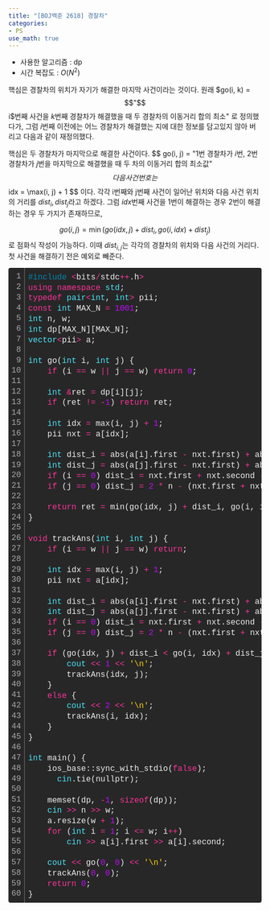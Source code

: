 ```yaml
---
title: "[BOJ백준 2618] 경찰차"
categories:
- PS
use_math: true
---
```


- 사용한 알고리즘 : dp
- 시간 복잡도 : $O\left( N^{2} \right)$

핵심은 경찰차의 위치가 자기가 해결한 마지막 사건이라는 것이다.
원래 $go(i, k) = $$"$$i$번째 사건을 $k$번째 경찰차가 해결했을 때 두 경찰차의 이동거리 합의 최소" 로 정의했다가,
그럼 $i$번째 이전에는 어느 경찰차가 해결했는 지에 대한 정보를 담고있지 않아 버리고 다음과 같이 재정의했다.

핵심은 두 경찰차가 마지막으로 해결한 사건이다.
$$
go(i, j) = "$1$번 경찰차가 $i$번, $2$번 경찰차가 $j$번을 마지막으로 해결했을 때 두 차의 이동거리 합의 최소값"
$$
다음 사건 번호는 
$$
idx = \max(i, j) + 1
$$ 
이다.
각각 i번째와 j번째 사건이 일어난 위치와 다음 사건 위치의 거리를 $dist_i, dist_j$라고 하겠다.
그럼 $idx$번째 사건을 1번이 해결하는 경우 2번이 해결하는 경우 두 가지가 존재하므로,

$$
go(i, j) = \min(go(idx, j) + dist_i, go(i, idx) + dist_j)
$$ 
로 점화식 작성이 가능하다.
이때 $dist_{i, j}$는 각각의 경찰차의 위치와 다음 사건의 거리다.
첫 사건을 해결하기 전은 예외로 빼준다.

<script src="https://gist.github.com/myunbin/e95f20184737a34be4cd73a62a292c1a.js"></script>

<div class="colorscripter-code" style="color:#f0f0f0;font-family:Consolas, 'Liberation Mono', Menlo, Courier, monospace !important; position:relative !important;overflow:auto"><table class="colorscripter-code-table" style="margin:0;padding:0;border:none;background-color:#272727;border-radius:4px;" cellspacing="0" cellpadding="0"><tr><td style="padding:6px;border-right:2px solid #4f4f4f"><div style="margin:0;padding:0;word-break:normal;text-align:right;color:#aaa;font-family:Consolas, 'Liberation Mono', Menlo, Courier, monospace !important;line-height:130%"><div style="line-height:130%">1</div><div style="line-height:130%">2</div><div style="line-height:130%">3</div><div style="line-height:130%">4</div><div style="line-height:130%">5</div><div style="line-height:130%">6</div><div style="line-height:130%">7</div><div style="line-height:130%">8</div><div style="line-height:130%">9</div><div style="line-height:130%">10</div><div style="line-height:130%">11</div><div style="line-height:130%">12</div><div style="line-height:130%">13</div><div style="line-height:130%">14</div><div style="line-height:130%">15</div><div style="line-height:130%">16</div><div style="line-height:130%">17</div><div style="line-height:130%">18</div><div style="line-height:130%">19</div><div style="line-height:130%">20</div><div style="line-height:130%">21</div><div style="line-height:130%">22</div><div style="line-height:130%">23</div><div style="line-height:130%">24</div><div style="line-height:130%">25</div><div style="line-height:130%">26</div><div style="line-height:130%">27</div><div style="line-height:130%">28</div><div style="line-height:130%">29</div><div style="line-height:130%">30</div><div style="line-height:130%">31</div><div style="line-height:130%">32</div><div style="line-height:130%">33</div><div style="line-height:130%">34</div><div style="line-height:130%">35</div><div style="line-height:130%">36</div><div style="line-height:130%">37</div><div style="line-height:130%">38</div><div style="line-height:130%">39</div><div style="line-height:130%">40</div><div style="line-height:130%">41</div><div style="line-height:130%">42</div><div style="line-height:130%">43</div><div style="line-height:130%">44</div><div style="line-height:130%">45</div><div style="line-height:130%">46</div><div style="line-height:130%">47</div><div style="line-height:130%">48</div><div style="line-height:130%">49</div><div style="line-height:130%">50</div><div style="line-height:130%">51</div><div style="line-height:130%">52</div><div style="line-height:130%">53</div><div style="line-height:130%">54</div><div style="line-height:130%">55</div><div style="line-height:130%">56</div><div style="line-height:130%">57</div><div style="line-height:130%">58</div><div style="line-height:130%">59</div><div style="line-height:130%">60</div></div></td><td style="padding:6px 0;text-align:left"><div style="margin:0;padding:0;color:#f0f0f0;font-family:Consolas, 'Liberation Mono', Menlo, Courier, monospace !important;line-height:130%"><div style="padding:0 6px; white-space:pre; line-height:130%"><span style="color:#0086b3">#include</span>&nbsp;<span style="color:#aaffaa"></span><span style="color:#ff3399">&lt;</span>bits<span style="color:#aaffaa"></span><span style="color:#ff3399">/</span>stdc<span style="color:#aaffaa"></span><span style="color:#ff3399">+</span><span style="color:#aaffaa"></span><span style="color:#ff3399">+</span>.h<span style="color:#aaffaa"></span><span style="color:#ff3399">&gt;</span></div><div style="padding:0 6px; white-space:pre; line-height:130%"><span style="color:#ff3399">using</span>&nbsp;<span style="color:#ff3399">namespace</span>&nbsp;<span style="color:#4be6fa">std</span>;</div><div style="padding:0 6px; white-space:pre; line-height:130%"><span style="color:#ff3399">typedef</span>&nbsp;<span style="color:#4be6fa">pair</span><span style="color:#ff3399">&lt;</span><span style="color:#4be6fa">int</span>,&nbsp;<span style="color:#4be6fa">int</span><span style="color:#ff3399">&gt;</span>&nbsp;pii;</div><div style="padding:0 6px; white-space:pre; line-height:130%"><span style="color:#ff3399">const</span>&nbsp;<span style="color:#4be6fa">int</span>&nbsp;MAX_N&nbsp;<span style="color:#aaffaa"></span><span style="color:#ff3399">=</span>&nbsp;<span style="color:#c10aff">1001</span>;</div><div style="padding:0 6px; white-space:pre; line-height:130%"><span style="color:#4be6fa">int</span>&nbsp;n,&nbsp;w;</div><div style="padding:0 6px; white-space:pre; line-height:130%"><span style="color:#4be6fa">int</span>&nbsp;dp[MAX_N][MAX_N];</div><div style="padding:0 6px; white-space:pre; line-height:130%"><span style="color:#4be6fa">vector</span><span style="color:#ff3399">&lt;</span>pii<span style="color:#aaffaa"></span><span style="color:#ff3399">&gt;</span>&nbsp;a;</div><div style="padding:0 6px; white-space:pre; line-height:130%">&nbsp;</div><div style="padding:0 6px; white-space:pre; line-height:130%"><span style="color:#4be6fa">int</span>&nbsp;go(<span style="color:#4be6fa">int</span>&nbsp;i,&nbsp;<span style="color:#4be6fa">int</span>&nbsp;j)&nbsp;{</div><div style="padding:0 6px; white-space:pre; line-height:130%">&nbsp;&nbsp;&nbsp;&nbsp;<span style="color:#ff3399">if</span>&nbsp;(i&nbsp;<span style="color:#aaffaa"></span><span style="color:#ff3399">=</span><span style="color:#aaffaa"></span><span style="color:#ff3399">=</span>&nbsp;w&nbsp;<span style="color:#aaffaa"></span><span style="color:#ff3399">|</span><span style="color:#aaffaa"></span><span style="color:#ff3399">|</span>&nbsp;j&nbsp;<span style="color:#aaffaa"></span><span style="color:#ff3399">=</span><span style="color:#aaffaa"></span><span style="color:#ff3399">=</span>&nbsp;w)&nbsp;<span style="color:#ff3399">return</span>&nbsp;<span style="color:#c10aff">0</span>;</div><div style="padding:0 6px; white-space:pre; line-height:130%">&nbsp;</div><div style="padding:0 6px; white-space:pre; line-height:130%">&nbsp;&nbsp;&nbsp;&nbsp;<span style="color:#4be6fa">int</span>&nbsp;<span style="color:#aaffaa"></span><span style="color:#ff3399">&amp;</span>ret&nbsp;<span style="color:#aaffaa"></span><span style="color:#ff3399">=</span>&nbsp;dp[i][j];</div><div style="padding:0 6px; white-space:pre; line-height:130%">&nbsp;&nbsp;&nbsp;&nbsp;<span style="color:#ff3399">if</span>&nbsp;(ret&nbsp;<span style="color:#aaffaa"></span><span style="color:#ff3399">!</span><span style="color:#aaffaa"></span><span style="color:#ff3399">=</span>&nbsp;<span style="color:#aaffaa"></span><span style="color:#ff3399">-</span><span style="color:#c10aff">1</span>)&nbsp;<span style="color:#ff3399">return</span>&nbsp;ret;</div><div style="padding:0 6px; white-space:pre; line-height:130%">&nbsp;&nbsp;&nbsp;&nbsp;</div><div style="padding:0 6px; white-space:pre; line-height:130%">&nbsp;&nbsp;&nbsp;&nbsp;<span style="color:#4be6fa">int</span>&nbsp;idx&nbsp;<span style="color:#aaffaa"></span><span style="color:#ff3399">=</span>&nbsp;max(i,&nbsp;j)&nbsp;<span style="color:#aaffaa"></span><span style="color:#ff3399">+</span>&nbsp;<span style="color:#c10aff">1</span>;</div><div style="padding:0 6px; white-space:pre; line-height:130%">&nbsp;&nbsp;&nbsp;&nbsp;pii&nbsp;nxt&nbsp;<span style="color:#aaffaa"></span><span style="color:#ff3399">=</span>&nbsp;a[idx];</div><div style="padding:0 6px; white-space:pre; line-height:130%">&nbsp;&nbsp;&nbsp;&nbsp;</div><div style="padding:0 6px; white-space:pre; line-height:130%">&nbsp;&nbsp;&nbsp;&nbsp;<span style="color:#4be6fa">int</span>&nbsp;dist_i&nbsp;<span style="color:#aaffaa"></span><span style="color:#ff3399">=</span>&nbsp;abs(a[i].first&nbsp;<span style="color:#aaffaa"></span><span style="color:#ff3399">-</span>&nbsp;nxt.first)&nbsp;<span style="color:#aaffaa"></span><span style="color:#ff3399">+</span>&nbsp;abs(a[i].second&nbsp;<span style="color:#aaffaa"></span><span style="color:#ff3399">-</span>&nbsp;nxt.second);</div><div style="padding:0 6px; white-space:pre; line-height:130%">&nbsp;&nbsp;&nbsp;&nbsp;<span style="color:#4be6fa">int</span>&nbsp;dist_j&nbsp;<span style="color:#aaffaa"></span><span style="color:#ff3399">=</span>&nbsp;abs(a[j].first&nbsp;<span style="color:#aaffaa"></span><span style="color:#ff3399">-</span>&nbsp;nxt.first)&nbsp;<span style="color:#aaffaa"></span><span style="color:#ff3399">+</span>&nbsp;abs(a[j].second&nbsp;<span style="color:#aaffaa"></span><span style="color:#ff3399">-</span>&nbsp;nxt.second);</div><div style="padding:0 6px; white-space:pre; line-height:130%">&nbsp;&nbsp;&nbsp;&nbsp;<span style="color:#ff3399">if</span>&nbsp;(i&nbsp;<span style="color:#aaffaa"></span><span style="color:#ff3399">=</span><span style="color:#aaffaa"></span><span style="color:#ff3399">=</span>&nbsp;<span style="color:#c10aff">0</span>)&nbsp;dist_i&nbsp;<span style="color:#aaffaa"></span><span style="color:#ff3399">=</span>&nbsp;nxt.first&nbsp;<span style="color:#aaffaa"></span><span style="color:#ff3399">+</span>&nbsp;nxt.second&nbsp;<span style="color:#aaffaa"></span><span style="color:#ff3399">-</span>&nbsp;<span style="color:#c10aff">2</span>;</div><div style="padding:0 6px; white-space:pre; line-height:130%">&nbsp;&nbsp;&nbsp;&nbsp;<span style="color:#ff3399">if</span>&nbsp;(j&nbsp;<span style="color:#aaffaa"></span><span style="color:#ff3399">=</span><span style="color:#aaffaa"></span><span style="color:#ff3399">=</span>&nbsp;<span style="color:#c10aff">0</span>)&nbsp;dist_j&nbsp;<span style="color:#aaffaa"></span><span style="color:#ff3399">=</span>&nbsp;<span style="color:#c10aff">2</span>&nbsp;<span style="color:#aaffaa"></span><span style="color:#ff3399">*</span>&nbsp;n&nbsp;<span style="color:#aaffaa"></span><span style="color:#ff3399">-</span>&nbsp;(nxt.first&nbsp;<span style="color:#aaffaa"></span><span style="color:#ff3399">+</span>&nbsp;nxt.second);</div><div style="padding:0 6px; white-space:pre; line-height:130%">&nbsp;&nbsp;&nbsp;&nbsp;</div><div style="padding:0 6px; white-space:pre; line-height:130%">&nbsp;&nbsp;&nbsp;&nbsp;<span style="color:#ff3399">return</span>&nbsp;ret&nbsp;<span style="color:#aaffaa"></span><span style="color:#ff3399">=</span>&nbsp;min(go(idx,&nbsp;j)&nbsp;<span style="color:#aaffaa"></span><span style="color:#ff3399">+</span>&nbsp;dist_i,&nbsp;go(i,&nbsp;idx)&nbsp;<span style="color:#aaffaa"></span><span style="color:#ff3399">+</span>&nbsp;dist_j);</div><div style="padding:0 6px; white-space:pre; line-height:130%">}</div><div style="padding:0 6px; white-space:pre; line-height:130%">&nbsp;</div><div style="padding:0 6px; white-space:pre; line-height:130%"><span style="color:#ff3399">void</span>&nbsp;trackAns(<span style="color:#4be6fa">int</span>&nbsp;i,&nbsp;<span style="color:#4be6fa">int</span>&nbsp;j)&nbsp;{</div><div style="padding:0 6px; white-space:pre; line-height:130%">&nbsp;&nbsp;&nbsp;&nbsp;<span style="color:#ff3399">if</span>&nbsp;(i&nbsp;<span style="color:#aaffaa"></span><span style="color:#ff3399">=</span><span style="color:#aaffaa"></span><span style="color:#ff3399">=</span>&nbsp;w&nbsp;<span style="color:#aaffaa"></span><span style="color:#ff3399">|</span><span style="color:#aaffaa"></span><span style="color:#ff3399">|</span>&nbsp;j&nbsp;<span style="color:#aaffaa"></span><span style="color:#ff3399">=</span><span style="color:#aaffaa"></span><span style="color:#ff3399">=</span>&nbsp;w)&nbsp;<span style="color:#ff3399">return</span>;</div><div style="padding:0 6px; white-space:pre; line-height:130%">&nbsp;&nbsp;&nbsp;&nbsp;</div><div style="padding:0 6px; white-space:pre; line-height:130%">&nbsp;&nbsp;&nbsp;&nbsp;<span style="color:#4be6fa">int</span>&nbsp;idx&nbsp;<span style="color:#aaffaa"></span><span style="color:#ff3399">=</span>&nbsp;max(i,&nbsp;j)&nbsp;<span style="color:#aaffaa"></span><span style="color:#ff3399">+</span>&nbsp;<span style="color:#c10aff">1</span>;</div><div style="padding:0 6px; white-space:pre; line-height:130%">&nbsp;&nbsp;&nbsp;&nbsp;pii&nbsp;nxt&nbsp;<span style="color:#aaffaa"></span><span style="color:#ff3399">=</span>&nbsp;a[idx];</div><div style="padding:0 6px; white-space:pre; line-height:130%">&nbsp;&nbsp;&nbsp;&nbsp;</div><div style="padding:0 6px; white-space:pre; line-height:130%">&nbsp;&nbsp;&nbsp;&nbsp;<span style="color:#4be6fa">int</span>&nbsp;dist_i&nbsp;<span style="color:#aaffaa"></span><span style="color:#ff3399">=</span>&nbsp;abs(a[i].first&nbsp;<span style="color:#aaffaa"></span><span style="color:#ff3399">-</span>&nbsp;nxt.first)&nbsp;<span style="color:#aaffaa"></span><span style="color:#ff3399">+</span>&nbsp;abs(a[i].second&nbsp;<span style="color:#aaffaa"></span><span style="color:#ff3399">-</span>&nbsp;nxt.second);</div><div style="padding:0 6px; white-space:pre; line-height:130%">&nbsp;&nbsp;&nbsp;&nbsp;<span style="color:#4be6fa">int</span>&nbsp;dist_j&nbsp;<span style="color:#aaffaa"></span><span style="color:#ff3399">=</span>&nbsp;abs(a[j].first&nbsp;<span style="color:#aaffaa"></span><span style="color:#ff3399">-</span>&nbsp;nxt.first)&nbsp;<span style="color:#aaffaa"></span><span style="color:#ff3399">+</span>&nbsp;abs(a[j].second&nbsp;<span style="color:#aaffaa"></span><span style="color:#ff3399">-</span>&nbsp;nxt.second);</div><div style="padding:0 6px; white-space:pre; line-height:130%">&nbsp;&nbsp;&nbsp;&nbsp;<span style="color:#ff3399">if</span>&nbsp;(i&nbsp;<span style="color:#aaffaa"></span><span style="color:#ff3399">=</span><span style="color:#aaffaa"></span><span style="color:#ff3399">=</span>&nbsp;<span style="color:#c10aff">0</span>)&nbsp;dist_i&nbsp;<span style="color:#aaffaa"></span><span style="color:#ff3399">=</span>&nbsp;nxt.first&nbsp;<span style="color:#aaffaa"></span><span style="color:#ff3399">+</span>&nbsp;nxt.second&nbsp;<span style="color:#aaffaa"></span><span style="color:#ff3399">-</span>&nbsp;<span style="color:#c10aff">2</span>;</div><div style="padding:0 6px; white-space:pre; line-height:130%">&nbsp;&nbsp;&nbsp;&nbsp;<span style="color:#ff3399">if</span>&nbsp;(j&nbsp;<span style="color:#aaffaa"></span><span style="color:#ff3399">=</span><span style="color:#aaffaa"></span><span style="color:#ff3399">=</span>&nbsp;<span style="color:#c10aff">0</span>)&nbsp;dist_j&nbsp;<span style="color:#aaffaa"></span><span style="color:#ff3399">=</span>&nbsp;<span style="color:#c10aff">2</span>&nbsp;<span style="color:#aaffaa"></span><span style="color:#ff3399">*</span>&nbsp;n&nbsp;<span style="color:#aaffaa"></span><span style="color:#ff3399">-</span>&nbsp;(nxt.first&nbsp;<span style="color:#aaffaa"></span><span style="color:#ff3399">+</span>&nbsp;nxt.second);</div><div style="padding:0 6px; white-space:pre; line-height:130%">&nbsp;&nbsp;&nbsp;&nbsp;</div><div style="padding:0 6px; white-space:pre; line-height:130%">&nbsp;&nbsp;&nbsp;&nbsp;<span style="color:#ff3399">if</span>&nbsp;(go(idx,&nbsp;j)&nbsp;<span style="color:#aaffaa"></span><span style="color:#ff3399">+</span>&nbsp;dist_i&nbsp;<span style="color:#aaffaa"></span><span style="color:#ff3399">&lt;</span>&nbsp;go(i,&nbsp;idx)&nbsp;<span style="color:#aaffaa"></span><span style="color:#ff3399">+</span>&nbsp;dist_j)&nbsp;{</div><div style="padding:0 6px; white-space:pre; line-height:130%">&nbsp;&nbsp;&nbsp;&nbsp;&nbsp;&nbsp;&nbsp;&nbsp;<span style="color:#4be6fa">cout</span>&nbsp;<span style="color:#aaffaa"></span><span style="color:#ff3399">&lt;</span><span style="color:#aaffaa"></span><span style="color:#ff3399">&lt;</span>&nbsp;<span style="color:#c10aff">1</span>&nbsp;<span style="color:#aaffaa"></span><span style="color:#ff3399">&lt;</span><span style="color:#aaffaa"></span><span style="color:#ff3399">&lt;</span>&nbsp;<span style="color:#ffd500">'\n'</span>;</div><div style="padding:0 6px; white-space:pre; line-height:130%">&nbsp;&nbsp;&nbsp;&nbsp;&nbsp;&nbsp;&nbsp;&nbsp;trackAns(idx,&nbsp;j);</div><div style="padding:0 6px; white-space:pre; line-height:130%">&nbsp;&nbsp;&nbsp;&nbsp;}</div><div style="padding:0 6px; white-space:pre; line-height:130%">&nbsp;&nbsp;&nbsp;&nbsp;<span style="color:#ff3399">else</span>&nbsp;{</div><div style="padding:0 6px; white-space:pre; line-height:130%">&nbsp;&nbsp;&nbsp;&nbsp;&nbsp;&nbsp;&nbsp;&nbsp;<span style="color:#4be6fa">cout</span>&nbsp;<span style="color:#aaffaa"></span><span style="color:#ff3399">&lt;</span><span style="color:#aaffaa"></span><span style="color:#ff3399">&lt;</span>&nbsp;<span style="color:#c10aff">2</span>&nbsp;<span style="color:#aaffaa"></span><span style="color:#ff3399">&lt;</span><span style="color:#aaffaa"></span><span style="color:#ff3399">&lt;</span>&nbsp;<span style="color:#ffd500">'\n'</span>;</div><div style="padding:0 6px; white-space:pre; line-height:130%">&nbsp;&nbsp;&nbsp;&nbsp;&nbsp;&nbsp;&nbsp;&nbsp;trackAns(i,&nbsp;idx);</div><div style="padding:0 6px; white-space:pre; line-height:130%">&nbsp;&nbsp;&nbsp;&nbsp;}</div><div style="padding:0 6px; white-space:pre; line-height:130%">}</div><div style="padding:0 6px; white-space:pre; line-height:130%">&nbsp;</div><div style="padding:0 6px; white-space:pre; line-height:130%"><span style="color:#4be6fa">int</span>&nbsp;main()&nbsp;{</div><div style="padding:0 6px; white-space:pre; line-height:130%">&nbsp;&nbsp;&nbsp;&nbsp;ios_base::sync_with_stdio(<span style="color:#ff3399">false</span>);</div><div style="padding:0 6px; white-space:pre; line-height:130%">&nbsp;&nbsp;&nbsp;&nbsp;&nbsp;&nbsp;<span style="color:#4be6fa">cin</span>.tie(nullptr);</div><div style="padding:0 6px; white-space:pre; line-height:130%">&nbsp;&nbsp;&nbsp;&nbsp;</div><div style="padding:0 6px; white-space:pre; line-height:130%">&nbsp;&nbsp;&nbsp;&nbsp;memset(dp,&nbsp;<span style="color:#aaffaa"></span><span style="color:#ff3399">-</span><span style="color:#c10aff">1</span>,&nbsp;<span style="color:#ff3399">sizeof</span>(dp));</div><div style="padding:0 6px; white-space:pre; line-height:130%">&nbsp;&nbsp;&nbsp;&nbsp;<span style="color:#4be6fa">cin</span>&nbsp;<span style="color:#aaffaa"></span><span style="color:#ff3399">&gt;</span><span style="color:#aaffaa"></span><span style="color:#ff3399">&gt;</span>&nbsp;n&nbsp;<span style="color:#aaffaa"></span><span style="color:#ff3399">&gt;</span><span style="color:#aaffaa"></span><span style="color:#ff3399">&gt;</span>&nbsp;w;</div><div style="padding:0 6px; white-space:pre; line-height:130%">&nbsp;&nbsp;&nbsp;&nbsp;a.resize(w&nbsp;<span style="color:#aaffaa"></span><span style="color:#ff3399">+</span>&nbsp;<span style="color:#c10aff">1</span>);</div><div style="padding:0 6px; white-space:pre; line-height:130%">&nbsp;&nbsp;&nbsp;&nbsp;<span style="color:#ff3399">for</span>&nbsp;(<span style="color:#4be6fa">int</span>&nbsp;i&nbsp;<span style="color:#aaffaa"></span><span style="color:#ff3399">=</span>&nbsp;<span style="color:#c10aff">1</span>;&nbsp;i&nbsp;<span style="color:#aaffaa"></span><span style="color:#ff3399">&lt;</span><span style="color:#aaffaa"></span><span style="color:#ff3399">=</span>&nbsp;w;&nbsp;i<span style="color:#aaffaa"></span><span style="color:#ff3399">+</span><span style="color:#aaffaa"></span><span style="color:#ff3399">+</span>)&nbsp;</div><div style="padding:0 6px; white-space:pre; line-height:130%">&nbsp;&nbsp;&nbsp;&nbsp;&nbsp;&nbsp;&nbsp;&nbsp;<span style="color:#4be6fa">cin</span>&nbsp;<span style="color:#aaffaa"></span><span style="color:#ff3399">&gt;</span><span style="color:#aaffaa"></span><span style="color:#ff3399">&gt;</span>&nbsp;a[i].first&nbsp;<span style="color:#aaffaa"></span><span style="color:#ff3399">&gt;</span><span style="color:#aaffaa"></span><span style="color:#ff3399">&gt;</span>&nbsp;a[i].second;</div><div style="padding:0 6px; white-space:pre; line-height:130%">&nbsp;&nbsp;&nbsp;&nbsp;</div><div style="padding:0 6px; white-space:pre; line-height:130%">&nbsp;&nbsp;&nbsp;&nbsp;<span style="color:#4be6fa">cout</span>&nbsp;<span style="color:#aaffaa"></span><span style="color:#ff3399">&lt;</span><span style="color:#aaffaa"></span><span style="color:#ff3399">&lt;</span>&nbsp;go(<span style="color:#c10aff">0</span>,&nbsp;<span style="color:#c10aff">0</span>)&nbsp;<span style="color:#aaffaa"></span><span style="color:#ff3399">&lt;</span><span style="color:#aaffaa"></span><span style="color:#ff3399">&lt;</span>&nbsp;<span style="color:#ffd500">'\n'</span>;</div><div style="padding:0 6px; white-space:pre; line-height:130%">&nbsp;&nbsp;&nbsp;&nbsp;trackAns(<span style="color:#c10aff">0</span>,&nbsp;<span style="color:#c10aff">0</span>);</div><div style="padding:0 6px; white-space:pre; line-height:130%">&nbsp;&nbsp;&nbsp;&nbsp;<span style="color:#ff3399">return</span>&nbsp;<span style="color:#c10aff">0</span>;</div><div style="padding:0 6px; white-space:pre; line-height:130%">}</div></div><div style="text-align:right;margin-top:-13px;margin-right:5px;font-size:9px;font-style:italic"><a href="http://colorscripter.com/info#e" target="_blank" style="color:#4f4f4ftext-decoration:none">Colored by Color Scripter</a></div></td><td style="vertical-align:bottom;padding:0 2px 4px 0"><a href="http://colorscripter.com/info#e" target="_blank" style="text-decoration:none;color:white"><span style="font-size:9px;word-break:normal;background-color:#4f4f4f;color:white;border-radius:10px;padding:1px">cs</span></a></td></tr></table></div>


